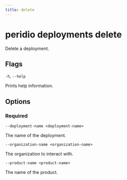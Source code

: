```yaml
---
title: delete
---
```


# peridio deployments delete

Delete a deployment.

## Flags

`-h`, `--help`

Prints help information.

## Options

### Required

`--deployment-name <deployment-name>`

The name of the deployment.

`--organization-name <organization-name>`

The organization to interact with.

`--product-name <product-name>`

The name of the product.
